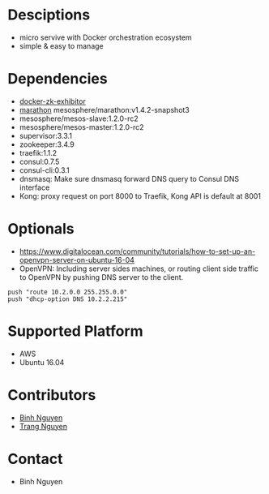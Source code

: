 # Desciptions
- micro servive with Docker orchestration ecosystem
- simple & easy to manage

# Dependencies
- [docker-zk-exhibitor](https://github.com/supernova106/docker-zk-exhibitor.git) 
- [marathon](https://github.com/mesosphere/marathon) mesosphere/marathon:v1.4.2-snapshot3
- mesosphere/mesos-slave:1.2.0-rc2
- mesosphere/mesos-master:1.2.0-rc2
- supervisor:3.3.1
- zookeeper:3.4.9
- traefik:1.1.2
- consul:0.7.5
- consul-cli:0.3.1
- dnsmasq: Make sure dnsmasq forward DNS query to Consul DNS interface
- Kong: proxy request on port 8000 to Traefik, Kong API is default at 8001

# Optionals
- https://www.digitalocean.com/community/tutorials/how-to-set-up-an-openvpn-server-on-ubuntu-16-04 
- OpenVPN: Including server sides machines, or routing client side traffic to OpenVPN by pushing DNS server to the client.

```
push "route 10.2.0.0 255.255.0.0"
push "dhcp-option DNS 10.2.2.215"
```

# Supported Platform
- AWS
- Ubuntu 16.04

# Contributors
- [Binh Nguyen](https://github.com/supernova106)
- [Trang Nguyen](https://github.com/thutrang-nguyen)

# Contact
- Binh Nguyen
